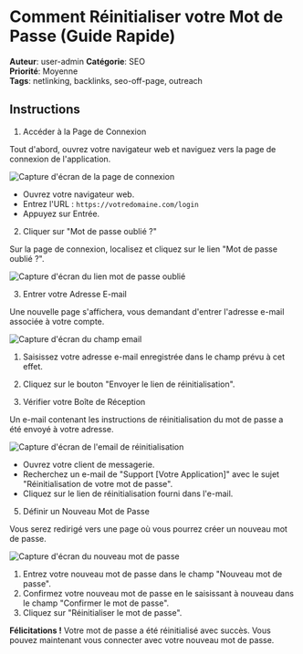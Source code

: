 # Comment Réinitialiser votre Mot de Passe (Guide Rapide)

**Auteur**: user-admin
**Catégorie**: SEO  
**Priorité**: Moyenne  
**Tags**: netlinking, backlinks, seo-off-page, outreach

## Instructions

1. Accéder à la Page de Connexion

Tout d'abord, ouvrez votre navigateur web et naviguez vers la page de connexion de l'application.

![Capture d'écran de la page de connexion](https://scribehow.com/assets/images/scribe-login-page.png)

* Ouvrez votre navigateur web.
* Entrez l'URL : `https://votredomaine.com/login`
* Appuyez sur Entrée.

2. Cliquer sur "Mot de passe oublié ?"

Sur la page de connexion, localisez et cliquez sur le lien "Mot de passe oublié ?".

![Capture d'écran du lien mot de passe oublié](https://scribehow.com/assets/images/scribe-forgot-password-link.png)

3. Entrer votre Adresse E-mail

Une nouvelle page s'affichera, vous demandant d'entrer l'adresse e-mail associée à votre compte.

![Capture d'écran du champ email](https://scribehow.com/assets/images/scribe-email-input.png)

1.  Saisissez votre adresse e-mail enregistrée dans le champ prévu à cet effet.
2.  Cliquez sur le bouton "Envoyer le lien de réinitialisation".

4. Vérifier votre Boîte de Réception

Un e-mail contenant les instructions de réinitialisation du mot de passe a été envoyé à votre adresse.

![Capture d'écran de l'email de réinitialisation](https://scribehow.com/assets/images/scribe-email-reset-link.png)

* Ouvrez votre client de messagerie.
* Recherchez un e-mail de "Support [Votre Application]" avec le sujet "Réinitialisation de votre mot de passe".
* Cliquez sur le lien de réinitialisation fourni dans l'e-mail.

5. Définir un Nouveau Mot de Passe

Vous serez redirigé vers une page où vous pourrez créer un nouveau mot de passe.

![Capture d'écran du nouveau mot de passe](https://scribehow.com/assets/images/scribe-new-password.png)

1.  Entrez votre nouveau mot de passe dans le champ "Nouveau mot de passe".
2.  Confirmez votre nouveau mot de passe en le saisissant à nouveau dans le champ "Confirmer le mot de passe".
3.  Cliquez sur "Réinitialiser le mot de passe".

**Félicitations !** Votre mot de passe a été réinitialisé avec succès. Vous pouvez maintenant vous connecter avec votre nouveau mot de passe.